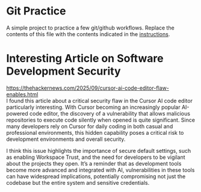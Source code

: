 # Git Practice
A simple project to practice a few git/github workflows.  Replace the contents of this file with the contents indicated in the [instructions](./instructions.md).

# Interesting Article on Software Development Security
https://thehackernews.com/2025/09/cursor-ai-code-editor-flaw-enables.html  
I found this article about a critical security flaw in the Cursor AI code editor particularly interesting. With Cursor becoming an increasingly popular AI-powered code editor, the discovery of a vulnerability that allows malicious repositories to execute code silently when opened is quite significant. Since many developers rely on Cursor for daily coding in both casual and professional environments, this hidden capability poses a critical risk to development environments and overall security. 

I think this issue highlights the importance of secure default settings, such as enabling Workspace Trust, and the need for developers to be vigilant about the projects they open. It’s a reminder that as development tools become more advanced and integrated with AI, vulnerabilities in these tools can have widespread implications, potentially compromising not just the codebase but the entire system and sensitive credentials.